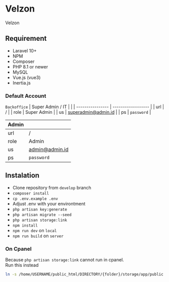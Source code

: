 # Velzon

Velzon

## Requirement

-   Laravel 10+
-   NPM
-   Composer
-   PHP 8.1 or newer
-   MySQL
-   Vue.js (vue3)
-   Inertia.js

### Default Account

`Backoffice`
| Super Admin / IT | |
| ---------------- | ------------------ |
| url | / |
| role | Super Admin |
| us | superadmin@admin.id |
| ps | `password` |

| Admin |                |
| ----- | -------------- |
| url   | /              |
| role  | Admin          |
| us    | admin@admin.id |
| ps    | `password`     |

## Instalation

-   Clone repository from `develop` branch
-   `composer install`
-   `cp .env.example .env`
-   Adjust .env with your environtment
-   `php artisan key:generate`
-   `php artisan migrate --seed`
-   `php artisan storage:link`
-   `npm install`
-   `npm run dev` on `local`
-   `npm run build` on `server`

### On Cpanel

Because `php artisan storage:link` cannot run in cpanel. <br />
Run this instead

```bash
ln -s /home/USERNAME/public_html/DIRECTORY/{folder}/storage/app/public public/storage
```
